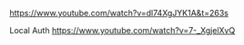 https://www.youtube.com/watch?v=dl74XgJYK1A&t=263s

Local Auth
https://www.youtube.com/watch?v=7-_XgjelXvQ
